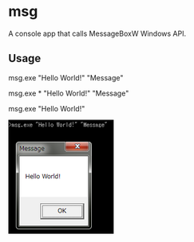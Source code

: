 msg
===

A console app that calls MessageBoxW Windows API.

Usage
-----

msg.exe "Hello World!" "Message"

msg.exe * "Hello World!" "Message"

msg.exe "Hello World!"

![Screenshot](https://github.com/yyamasak/msg/raw/master/2017-08-16_19-36-43.png "Screenshot")
